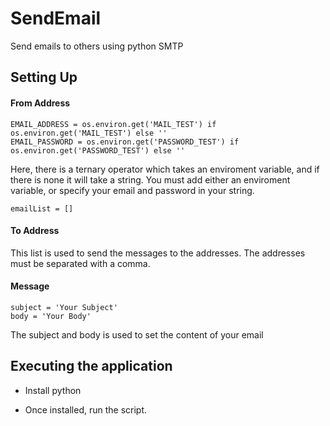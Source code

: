 # SendEmail
Send emails to others using python SMTP

## Setting Up

#### From Address
```
EMAIL_ADDRESS = os.environ.get('MAIL_TEST') if os.environ.get('MAIL_TEST') else ''
EMAIL_PASSWORD = os.environ.get('PASSWORD_TEST') if os.environ.get('PASSWORD_TEST') else ''
```
Here, there is a ternary operator which takes an enviroment variable, and if there is none it will take a string.
You must add either an enviroment variable, or specify your email and password in your string.
```
emailList = []
```
#### To Address
This list is used to send the messages to the addresses. The addresses must be separated with a comma.

#### Message
```
subject = 'Your Subject'
body = 'Your Body'
```
The subject and body is used to set the content of your email

## Executing the application
* Install python

* Once installed, run the script.
